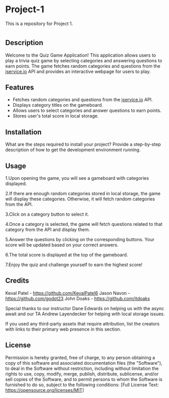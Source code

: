 # Project-1
This is a repository for Project 1. 
# <Project-Jeopardy>

## Description


Welcome to the Quiz Game Application! This application allows users to play a trivia quiz game by selecting categories and answering questions to earn points. The game fetches random categories and questions from the [jservice.io](https://jservice.io/) API and provides an interactive webpage for users to play.


## Features

- Fetches random categories and questions from the [jservice.io](https://jservice.io/) API.
- Displays category titles on the gameboard.
- Allows users to select categories and answer questions to earn points.
- Stores user's total score in local storage.

## Installation

What are the steps required to install your project? Provide a step-by-step description of how to get the development environment running.

## Usage

1.Upon opening the game, you will see a gameboard with categories displayed.

2.If there are enough random categories stored in local storage, the game will display these categories. Otherwise, it will fetch random categories from the API.

3.Click on a category button to select it.

4.Once a category is selected, the game will fetch questions related to that category from the API and display them.

5.Answer the questions by clicking on the corresponding buttons. Your score will be updated based on your correct answers.

6.The total score is displayed at the top of the gameboard.

7.Enjoy the quiz and challenge yourself to earn the highest score!

## Credits

Keval Patel - https://github.com/KevalPatel6 
Jason Navon - https://github.com/godot23 
John Doaks - https://github.com/jtdoaks

Special thanks to our instructor Dane Edwards on helping us with the async await and our TA Andrew Layendecker for helping with local storage issues. 

If you used any third-party assets that require attribution, list the creators with links to their primary web presence in this section.

## License
Permission is hereby granted, free of charge, to any person obtaining a copy of this software and associated documentation files (the "Software"), to deal in the Software without restriction, including without limitation the rights to use, copy, modify, merge, publish, distribute, sublicense, and/or sell copies of the Software, and to permit persons to whom the Software is furnished to do so, subject to the following conditions:
[Full License Text: https://opensource.org/licenses/MIT]





